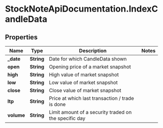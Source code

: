 # StockNoteApiDocumentation.IndexCandleData

## Properties
Name | Type | Description | Notes
------------ | ------------- | ------------- | -------------
**_date** | **String** | Date for which CandleData shown | 
**open** | **String** | Opening price of a market snapshot | 
**high** | **String** | High value of market snapshot | 
**low** | **String** | Low value of market snapshot | 
**close** | **String** | Close value of market snapshot | 
**ltp** | **String** | Price at which last transaction / trade is done | 
**volume** | **String** | Limit amount of a security traded on the specific day | 


